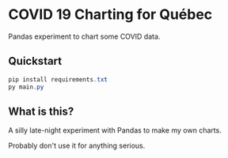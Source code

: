 # COVID 19 Charting for Québec

Pandas experiment to chart some COVID data.

## Quickstart

```powershell
pip install requirements.txt
py main.py
```

## What is this?

A silly late-night experiment with Pandas to make my own charts.

Probably don't use it for anything serious.
